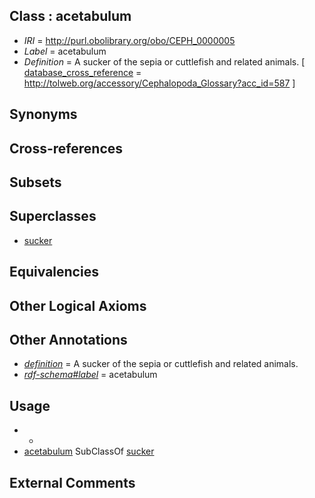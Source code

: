 
## Class : acetabulum

 * *IRI* = http://purl.obolibrary.org/obo/CEPH_0000005
 * *Label* = acetabulum
 * *Definition* = A sucker of the sepia or cuttlefish and related animals. [ [database_cross_reference](../../ef/oboInOwl#hasDbXref.md) = http://tolweb.org/accessory/Cephalopoda_Glossary?acc_id=587 ]

## Synonyms


## Cross-references


## Subsets


## Superclasses

 * [sucker](../../CEPH/48/CEPH_0000248.md)

## Equivalencies


## Other Logical Axioms


## Other Annotations

 * *[definition](../../IAO/15/IAO_0000115.md)* = A sucker of the sepia or cuttlefish and related animals.
 * *[rdf-schema#label](../../el/rdf-schema#label.md)* = acetabulum

## Usage

 * -
 * [acetabulum](../../CEPH/05/CEPH_0000005.md) SubClassOf [sucker](../../CEPH/48/CEPH_0000248.md)

## External Comments

